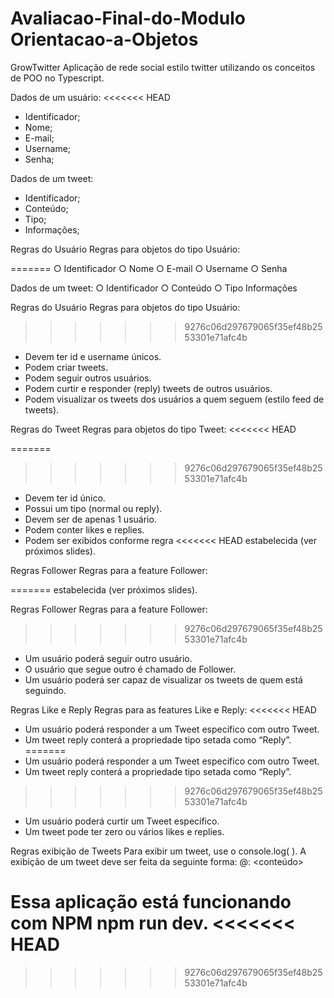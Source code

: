 # Avaliacao-Final-do-Modulo Orientacao-a-Objetos

GrowTwitter Aplicação de rede social estilo twitter utilizando os conceitos de POO no Typescript.

Dados de um usuário:
<<<<<<< HEAD

- Identificador;
- Nome;
- E-mail;
- Username;
- Senha;

Dados de um tweet:

- Identificador;
- Conteúdo;
- Tipo;
- Informações;

Regras do Usuário
Regras para objetos do tipo Usuário:

=======
○ Identificador
○ Nome
○ E-mail
○ Username
○ Senha

Dados de um tweet:
○ Identificador
○ Conteúdo
○ Tipo
Informações

Regras do Usuário
Regras para objetos do tipo Usuário:
>>>>>>> 9276c06d297679065f35ef48b2553301e71afc4b
- Devem ter id e username únicos.
- Podem criar tweets.
- Podem seguir outros usuários.
- Podem curtir e responder (reply) tweets de outros usuários.
- Podem visualizar os tweets dos usuários a quem seguem (estilo feed de tweets).

Regras do Tweet
Regras para objetos do tipo Tweet:
<<<<<<< HEAD

=======
>>>>>>> 9276c06d297679065f35ef48b2553301e71afc4b
- Devem ter id único.
- Possui um tipo (normal ou reply).
- Devem ser de apenas 1 usuário.
- Podem conter likes e replies.
- Podem ser exibidos conforme regra
<<<<<<< HEAD
  estabelecida (ver próximos slides).

Regras Follower
Regras para a feature Follower:

=======
estabelecida (ver próximos slides).

Regras Follower
Regras para a feature Follower:
>>>>>>> 9276c06d297679065f35ef48b2553301e71afc4b
- Um usuário poderá seguir outro usuário.
- O usuário que segue outro é chamado de Follower.
- Um usuário poderá ser capaz de visualizar os tweets de quem está seguindo.

Regras Like e Reply
Regras para as features Like e Reply:
<<<<<<< HEAD

- Um usuário poderá responder a um Tweet específico com outro Tweet.
- Um tweet reply conterá a propriedade
  tipo setada como “Reply”.
=======
- Um usuário poderá responder a um Tweet específico com outro Tweet.
- Um tweet reply conterá a propriedade
tipo setada como “Reply”.
>>>>>>> 9276c06d297679065f35ef48b2553301e71afc4b
- Um usuário poderá curtir um Tweet específico.
- Um tweet pode ter zero ou vários likes e replies.

Regras exibição de Tweets
Para exibir um tweet, use o console.log( ).
A exibição de um tweet deve ser feita da seguinte forma:
@<username>: <conteúdo>
<likes>
<replies>

Essa aplicação está funcionando com NPM
npm run dev.
<<<<<<< HEAD
=======

>>>>>>> 9276c06d297679065f35ef48b2553301e71afc4b
